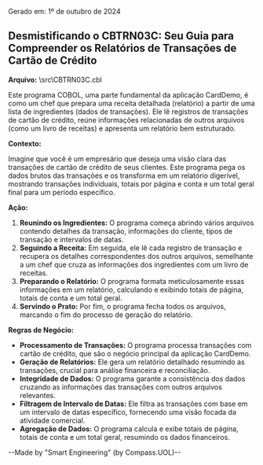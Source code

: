 Gerado em: 1º de outubro de 2024

## Desmistificando o CBTRN03C: Seu Guia para Compreender os Relatórios de Transações de Cartão de Crédito

**Arquivo:**  \src\CBTRN03C.cbl

Este programa COBOL, uma parte fundamental da aplicação CardDemo, é como um chef que prepara uma receita detalhada (relatório) a partir de uma lista de ingredientes (dados de transações). Ele lê registros de transações de cartão de crédito, reúne informações relacionadas de outros arquivos (como um livro de receitas) e apresenta um relatório bem estruturado.

**Contexto:**

Imagine que você é um empresário que deseja uma visão clara das transações de cartão de crédito de seus clientes. Este programa pega os dados brutos das transações e os transforma em um relatório digerível, mostrando transações individuais, totais por página e conta e um total geral final para um período específico.

**Ação:**

1. **Reunindo os Ingredientes:** O programa começa abrindo vários arquivos contendo detalhes da transação, informações do cliente, tipos de transação e intervalos de datas.
2. **Seguindo a Receita:** Em seguida, ele lê cada registro de transação e recupera os detalhes correspondentes dos outros arquivos, semelhante a um chef que cruza as informações dos ingredientes com um livro de receitas.
3. **Preparando o Relatório:** O programa formata meticulosamente essas informações em um relatório, calculando e exibindo totais de página, totais de conta e um total geral.
4. **Servindo o Prato:** Por fim, o programa fecha todos os arquivos, marcando o fim do processo de geração do relatório.

**Regras de Negócio:**

* **Processamento de Transações:** O programa processa transações com cartão de crédito, que são o negócio principal da aplicação CardDemo.
* **Geração de Relatórios:** Ele gera um relatório detalhado resumindo as transações, crucial para análise financeira e reconciliação.
* **Integridade de Dados:** O programa garante a consistência dos dados cruzando as informações das transações com outros arquivos relevantes.
* **Filtragem de Intervalo de Datas:** Ele filtra as transações com base em um intervalo de datas específico, fornecendo uma visão focada da atividade comercial.
* **Agregação de Dados:** O programa calcula e exibe totais de página, totais de conta e um total geral, resumindo os dados financeiros.

--Made by "Smart Engineering" (by Compass.UOL)--